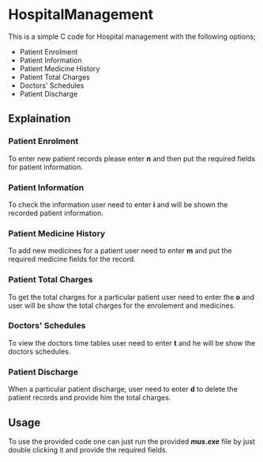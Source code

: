 # HospitalManagement
This is a simple C code for Hospital management with the following options;
- Patient Enrolment
- Patient Information
- Patient Medicine History
- Patient Total Charges
- Doctors' Schedules
- Patient Discharge

## **Explaination**

### Patient Enrolment
To enter new patient records please enter **n** and then put the required fields
for patient information.
### Patient Information
To check the information user need to enter **i** and will be shown the recorded
patient information.
### Patient Medicine History
To add new medicines for a patient user need to enter **m** and put the required 
medicine fields for the record.
### Patient Total Charges
To get the total charges for a particular patient user need to enter the **o** and 
user will be show the total charges for the enrolement and medicines.
### Doctors' Schedules
To view the doctors time tables user need to enter **t** and he will be show the doctors
schedules.
### Patient Discharge
When a particular patient discharge, user need to enter **d** to delete the patient records
and provide him the total charges.

## **Usage**
To use the provided code one can just run the provided **_mus.exe_** file by just double clicking it and 
provide the required fields.
